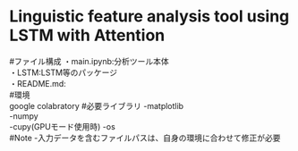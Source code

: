 # Linguistic feature analysis tool using LSTM with Attention  
#ファイル構成
・main.ipynb:分析ツール本体  
・LSTM:LSTM等のパッケージ  
・README.md:  
#環境  
google colabratory
#必要ライブラリ
-matplotlib  
-numpy  
-cupy(GPUモード使用時)
-os  
#Note
-入力データを含むファイルパスは、自身の環境に合わせて修正が必要
